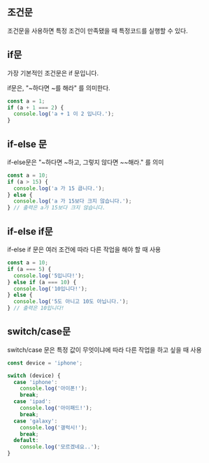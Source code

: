 ## 조건문
조건문을 사용하면 특정 조건이 만족됐을 때 특정코드를 실행할 수 있다.

## if문
가장 기본적인 조건문은 if 문입니다.

if문은, "~하다면 ~를 해라" 를 의미한다.
```javascript 
const a = 1;
if (a + 1 === 2) {
  console.log('a + 1 이 2 입니다.');
} 
```
## if-else 문
if-else문은 "~하다면 ~하고, 그렇지 않다면 ~~해라." 를 의미
```javascript
const a = 10;
if (a > 15) {
  console.log('a 가 15 큽니다.');
} else {
  console.log('a 가 15보다 크지 않습니다.');
} // 출력은 a가 15보다 크지 않습니다.
```
## if-else if문
if-else if 문은 여러 조건에 따라 다른 작업을 해야 할 때 사용
```javascript
const a = 10;
if (a === 5) {
  console.log('5입니다!');
} else if (a === 10) {
  console.log('10입니다!');
} else {
  console.log('5도 아니고 10도 아닙니다.');
} // 출력은 10입니다!
```
## switch/case문
switch/case 문은 특정 값이 무엇이냐에 따라 다른 작업을 하고 싶을 때 사용
```javascript
const device = 'iphone';

switch (device) {
  case 'iphone':
    console.log('아이폰!');
    break;
  case 'ipad':
    console.log('아이패드!');
    break;
  case 'galaxy':
    console.log('갤럭시!');
    break;
  default:
    console.log('모르겠네요..');
}
```